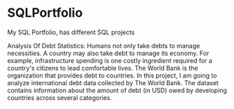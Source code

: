 # SQLPortfolio
My SQL Portfolio, has different SQL projects

Analysis Of Debt Statistics:
Humans not only take debts to manage necessities. A country may also take debt to manage its economy. For example, infrastructure spending is one costly ingredient required for a country's citizens to lead comfortable lives. The World Bank is the organization that provides debt to countries.
In this project, I am going to analyze international debt data collected by The World Bank. The dataset contains information about the amount of debt (in USD) owed by developing countries across several categories.

